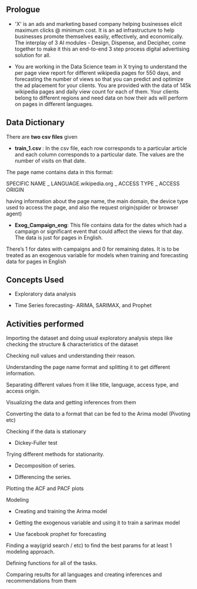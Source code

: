 ## Prologue

- 'X' is an ads and marketing based company helping businesses elicit maximum clicks @ minimum cost. It is an ad infrastructure to help businesses promote themselves easily, effectively, and economically. The interplay of 3 AI modules - Design, Dispense, and Decipher, come together to make it this an end-to-end 3 step process digital advertising solution for all.

- You are working in the Data Science team in X trying to understand the per page view report for different wikipedia pages for 550 days, and forecasting the number of views so that you can predict and optimize the ad placement for your clients. You are provided with the data of 145k wikipedia pages and daily view count for each of them. Your clients belong to different regions and need data on how their ads will perform on pages in different languages.

## Data Dictionary

There are <b>two csv files</b> given

- <b>train_1.csv </b>: In the csv file, each row corresponds to a particular article and each column corresponds to a particular date. The values are the number of visits on that date.

The page name contains data in this format:

SPECIFIC NAME _ LANGUAGE.wikipedia.org _ ACCESS TYPE _ ACCESS ORIGIN

having information about the page name, the main domain, the device type used to access the page, and also the request origin(spider or browser agent)

- <b>Exog_Campaign_eng</b>: This file contains data for the dates which had a campaign or significant event that could affect the views for that day. The data is just for pages in English.

There’s 1 for dates with campaigns and 0 for remaining dates. It is to be treated as an exogenous variable for models when training and forecasting data for pages in English

## Concepts Used

- Exploratory data analysis

- Time Series forecasting- ARIMA, SARIMAX, and Prophet

## Activities performed

Importing the dataset and doing usual exploratory analysis steps like checking the structure & characteristics of the dataset

Checking null values and understanding their reason.

Understanding the page name format and splitting it to get different information.

Separating different values from it like title, language, access type, and access origin.

Visualizing the data and getting inferences from them

Converting the data to a format that can be fed to the Arima model (Pivoting etc)

Checking if the data is stationary

- Dickey-Fuller test

Trying different methods for stationarity.

- Decomposition of series.

- Differencing the series.

Plotting the ACF and PACF plots

Modeling

- Creating and training the Arima model

- Getting the exogenous variable and using it to train a sarimax model

- Use facebook prophet for forecasting

Finding a way(grid search / etc) to find the best params for at least 1 modeling approach.

Defining functions for all of the tasks.

Comparing results for all languages and creating inferences and recommendations from them
